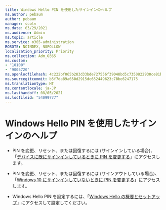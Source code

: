 ```yaml
---
title: Windows Hello PIN を使用したサインインのヘルプ
ms.author: pebaum
author: pebaum
manager: scotv
ms.date: 03/29/2021
ms.audience: Admin
ms.topic: article
ms.service: o365-administration
ROBOTS: NOINDEX, NOFOLLOW
localization_priority: Priority
ms.collection: Adm_O365
ms.custom:
- "10100"
- "9005720"
ms.openlocfilehash: 4c222bf065b283d33bde727556f39048bd5c7350822930ce81b986a12d22004e
ms.sourcegitcommit: b5f7da89a650d2915dc652449623c78be6247175
ms.translationtype: HT
ms.contentlocale: ja-JP
ms.lasthandoff: 08/05/2021
ms.locfileid: "54099777"
---
```

# <a name="help-signing-in-with-windows-hello-pin"></a>Windows Hello PIN を使用したサインインのヘルプ

- PIN を変更、リセット、または回復するには (サインインしている場合)、「[デバイスに既にサインインしているときに PIN を変更する](https://support.microsoft.com/windows/change-your-pin-when-you-re-already-signed-in-to-your-device-0bd2ab85-b0df-c775-7aef-1324f2114b19)」にアクセスします。

- PIN を変更、リセット、または回復するには (サインアウトしている場合)、「[Windows 10 にサインインしていないときに PIN を変更する](https://support.microsoft.com/windows/reset-your-pin-when-you-aren-t-signed-in-to-windows-10-a386c519-3ab2-b873-1e9b-bb228a98b904)」にアクセスします。

- Windows Hello PIN を設定するには、「[Windows Hello の概要とセットアップ](https://support.microsoft.com/windows/learn-about-windows-hello-and-set-it-up-dae28983-8242-bb2a-d3d1-87c9d265a5f0)」にアクセスして設定してください。